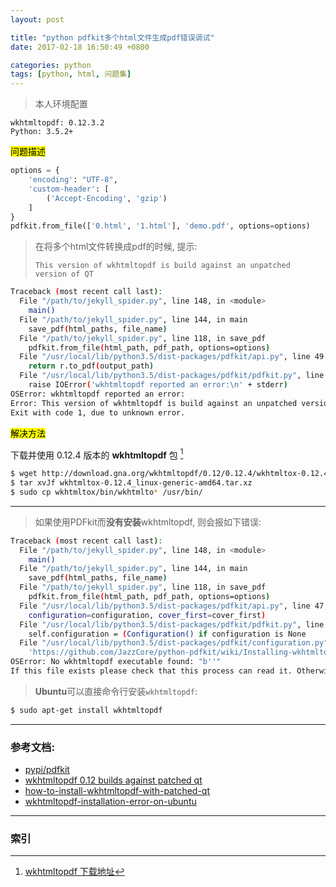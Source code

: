 ```yaml
---
layout: post

title: "python pdfkit多个html文件生成pdf错误调试"
date: 2017-02-18 16:50:49 +0800

categories: python
tags: [python, html, 问题集]
---
```


>本人环境配置
```
wkhtmltopdf: 0.12.3.2
Python: 3.5.2+
```

<mark>问题描述</mark>

```python
options = {
    'encoding': "UTF-8",
    'custom-header': [
        ('Accept-Encoding', 'gzip')
    ]
}
pdfkit.from_file(['0.html', '1.html'], 'demo.pdf', options=options)
```

> 在将多个html文件转换成pdf的时候, 提示:
>
>`This version of wkhtmltopdf is build against an unpatched version of QT`

```bash
Traceback (most recent call last):
  File "/path/to/jekyll_spider.py", line 148, in <module>
    main()
  File "/path/to/jekyll_spider.py", line 144, in main
    save_pdf(html_paths, file_name)
  File "/path/to/jekyll_spider.py", line 118, in save_pdf
    pdfkit.from_file(html_path, pdf_path, options=options)
  File "/usr/local/lib/python3.5/dist-packages/pdfkit/api.py", line 49, in from_file
    return r.to_pdf(output_path)
  File "/usr/local/lib/python3.5/dist-packages/pdfkit/pdfkit.py", line 156, in to_pdf
    raise IOError('wkhtmltopdf reported an error:\n' + stderr)
OSError: wkhtmltopdf reported an error:
Error: This version of wkhtmltopdf is build against an unpatched version of QT, and does not support more then one input document.
Exit with code 1, due to unknown error.
```

<mark>解决方法</mark>

下载并使用 0.12.4 版本的 **wkhtmltopdf** 包 [^1]

```bash
$ wget http://download.gna.org/wkhtmltopdf/0.12/0.12.4/wkhtmltox-0.12.4_linux-generic-amd64.tar.xz
$ tar xvJf wkhtmltox-0.12.4_linux-generic-amd64.tar.xz
$ sudo cp wkhtmltox/bin/wkhtmlto* /usr/bin/
```
---
> 如果使用PDFkit而**没有安装**wkhtmltopdf, 则会报如下错误:
```bash
Traceback (most recent call last):
  File "/path/to/jekyll_spider.py", line 148, in <module>
    main()
  File "/path/to/jekyll_spider.py", line 144, in main
    save_pdf(html_paths, file_name)
  File "/path/to/jekyll_spider.py", line 118, in save_pdf
    pdfkit.from_file(html_path, pdf_path, options=options)
  File "/usr/local/lib/python3.5/dist-packages/pdfkit/api.py", line 47, in from_file
    configuration=configuration, cover_first=cover_first)
  File "/usr/local/lib/python3.5/dist-packages/pdfkit/pdfkit.py", line 42, in __init__
    self.configuration = (Configuration() if configuration is None
  File "/usr/local/lib/python3.5/dist-packages/pdfkit/configuration.py", line 27, in __init__
    'https://github.com/JazzCore/python-pdfkit/wiki/Installing-wkhtmltopdf' % self.wkhtmltopdf)
OSError: No wkhtmltopdf executable found: "b''"
If this file exists please check that this process can read it. Otherwise please install wkhtmltopdf - https://github.com/JazzCore/python-pdfkit/wiki/Installing-wkhtmltopdf
```
>**Ubuntu**可以直接命令行安装`wkhtmltopdf`:
```bash
$ sudo apt-get install wkhtmltopdf
```

---
### 参考文档:
 - [pypi/pdfkit](https://pypi.python.org/pypi/pdfkit)
 - [wkhtmltopdf 0.12 builds against patched qt](https://github.com/wkhtmltopdf/wkhtmltopdf/issues/1556)
 - [how-to-install-wkhtmltopdf-with-patched-qt](http://stackoverflow.com/questions/34479040/how-to-install-wkhtmltopdf-with-patched-qt)
 - [wkhtmltopdf-installation-error-on-ubuntu](http://stackoverflow.com/questions/18758589/wkhtmltopdf-installation-error-on-ubuntu)

---
### 索引

[^1]: [wkhtmltopdf 下载地址](http://wkhtmltopdf.org/downloads.html)
